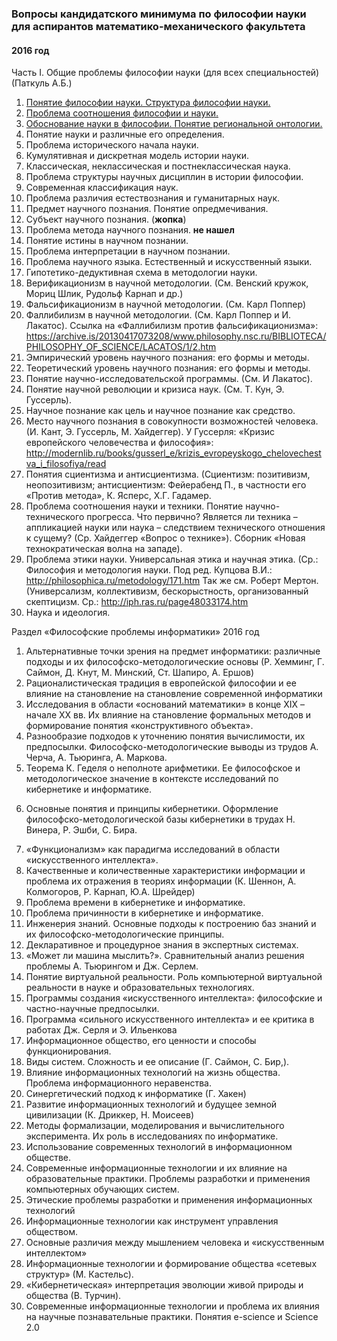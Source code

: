 ### Вопросы кандидатского минимума по философии науки для аспирантов математико-механического факультета

#### 2016 год

Часть I. Общие проблемы философии науки (для всех специальностей) (Паткуль А.Б.)

1. [Понятие философии науки. Структура философии науки.](q1.1_intros.md)
2. [Проблема соотношения философии и науки.](q1.2_corresp.md)
3. [Обоснование науки в философии. Понятие региональной онтологии.](q1.3_foundation.md)
4. Понятие науки и различные его определения.
5. Проблема исторического начала науки.
6. Кумулятивная и дискретная модель истории науки.
7. Классическая, неклассическая и постнеклассическая наука.
8. Проблема структуры научных дисциплин в истории философии.
9. Современная классификация наук.
10. Проблема различия естествознания и гуманитарных наук.
11. Предмет научного познания. Понятие опредмечивания.
12. Субъект научного познания. (**жопка**)
13. Проблема метода научного познания. **не нашел**
14. Понятие истины в научном познании.
15. Проблема интерпретации в научном познании.
16. Проблема научного языка. Естественный и искусственный языки.
17. Гипотетико-дедуктивная схема в методологии науки.
18. Верификационизм в научной методологии.
(См. Венский кружок, Мориц Шлик, Рудольф Карнап и др.)
19. Фальсификационизм в научной методологии. (См. Карл Поппер)
20. Фаллибилизм в научной методологии. (См. Карл Поппер и И. Лакатос).
Ссылка на «Фаллибилизм против фальсификационизма»: https://archive.is/20130417073208/www.philosophy.nsc.ru/BIBLIOTECA/PHILOSOPHY_OF_SCIENCE/LACATOS/1/2.htm
21. Эмпирический уровень научного познания: его формы и методы.
22. Теоретический уровень научного познания: его формы и методы.
23. Понятие научно-исследовательской программы. (См. И Лакатос).
24. Понятие научной революции и кризиса наук. (См. Т. Кун, Э. Гуссерль). 
25. Научное познание как цель и научное познание как средство.
26. Место научного познания в совокупности возможностей человека. (И. Кант, Э. Гуссерль, М. Хайдеггер). У Гуссерля: «Кризис европейского человечества и философия»: http://modernlib.ru/books/gusserl_e/krizis_evropeyskogo_chelovechestva_i_filosofiya/read
27. Понятия сциентизма и антисциентизма. (Сциентизм: позитивизм, неопозитивизм; антисциентизм: Фейерабенд П., в частности его «Против метода», К. Ясперс, Х.Г. Гадамер. 
28. Проблема соотношения науки и техники. Понятие научно-технического прогресса.
Что первично? Является ли техника – аппликацией науки или наука – следствием технического отношения к сущему? (Ср. Хайдеггер «Вопрос о технике»). Сборник «Новая технократическая волна на западе).
29. Проблема этики науки. Универсальная этика и научная этика. (Ср.: Философия и методология науки. Под ред. Купцова В.И.: http://philosophica.ru/metodology/171.htm Так же см. Роберт Мертон. (Универсализм, коллективизм, бескорыстность, организованный скептицизм. Ср.: http://iph.ras.ru/page48033174.htm
30. Наука и идеология.
 
Раздел «Философские проблемы информатики» 2016 год

1. Альтернативные точки зрения на предмет информатики: различные подходы и их философско-методологические основы (Р. Хемминг, Г. Саймон, Д. Кнут, М. Минский, Ст. Шапиро, А. Ершов)
2. Рационалистическая традиция в европейской философии и ее влияние на становление на становление современной информатики
3. Исследования в области «оснований математики» в конце XIX – начале XX вв. Их влияние на становление формальных методов и формирование понятия «конструктивного объекта».
4. Разнообразие подходов к уточнению понятия вычислимости, их предпосылки. Философско-методологические выводы из трудов А. Черча, А. Тьюринга, А. Маркова.
5. Теорема К. Геделя о неполноте арифметики. Ее философское и методологическое значение в контексте исследований по кибернетике и информатике.
6) Основные понятия и принципы кибернетики. Оформление философско-методологической базы кибернетики в трудах Н. Винера, Р. Эшби, С. Бира.
7. «Функционализм» как парадигма исследований в области «искусственного интеллекта». 
8. Качественные и количественные характеристики информации и проблема их отражения в теориях информации (К. Шеннон, А. Колмогоров, Р. Карнап, Ю.А. Шрейдер)
9. Проблема времени в кибернетике и информатике.
10. Проблема причинности в кибернетике и информатике.
11. Инженерия знаний. Основные подходы к построению баз знаний и их  философско-методологические принципы.
12. Декларативное и процедурное знания в экспертных системах.
13. «Может ли машина мыслить?». Сравнительный анализ решения проблемы А. Тьюрингом и Дж. Серлем. 
14. Понятие виртуальной реальности. Роль компьютерной виртуальной реальности в науке и образовательных технологиях.
15. Программы создания «искусственного интеллекта»: философские и частно-научные предпосылки.
16. Программа «сильного искусственного интеллекта» и ее критика в работах Дж. Серля и Э. Ильенкова
17. Информационное общество, его ценности и способы функционирования.
18. Виды систем. Сложность и ее описание (Г. Саймон, С. Бир,).
19. Влияние информационных технологий на жизнь общества. Проблема информационного неравенства.
20. Синергетический подход к информатике (Г. Хакен)
21. Развитие информационных технологий и будущее земной цивилизации (К. Дриккер, Н. Моисеев)
22. Методы формализации, моделирования и вычислительного эксперимента. Их роль в исследованиях по информатике.
23. Использование современных технологий в информационном обществе.
24. Современные информационные технологии и их влияние на образовательные практики. Проблемы разработки и применения компьютерных обучающих систем.
25. Этические проблемы разработки и применения информационных технологий
26. Информационные технологии как инструмент управления обществом.
27. Основные различия между мышлением человека и «искусственным интеллектом»
28. Информационные технологии и формирование общества «сетевых структур» (М. Кастельс).
29. «Кибернетическая» интерпретация эволюции живой природы и общества (В. Турчин).
30. Современные информационные технологии и проблема их влияния на научные познавательные практики. Понятия e-science и Science 2.0
